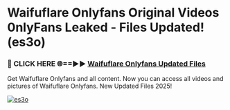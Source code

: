 # Waifuflare Onlyfans Original Videos 0nlyFans Leaked - Files Updated! (es3o)

<h3>🔴 CLICK HERE 🌐==►► <a href="https://tinyurl.com/x26r9saj" rel="nofollow">Waifuflare Onlyfans Updated Files</a></h3>

Get Waifuflare Onlyfans and all content. Now you can access all videos and pictures of Waifuflare Onlyfans. New Updated Files 2025!

[![es3o](https://i.imgur.com/LkgZPqh.gif)](https://tinyurl.com/x26r9saj)

